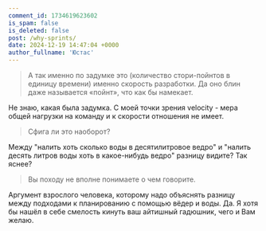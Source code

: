 ```yaml
---
comment_id: 1734619623602
is_spam: false
is_deleted: false
post: /why-sprints/
date: 2024-12-19 14:47:04 +0000
author_fullname: 'Юстас'
---
```


> А так именно по задумке это (количество стори-пойнтов в единицу времени) именно скорость разработки. Да оно блин даже называется «пойнт», что как бы намекает.

Не знаю, какая была задумка.
С моей точки зрения velocity - мера общей нагрузки на команду и к скорости отношения не имеет.

> Сфига ли это наоборот?

Между "налить хоть сколько воды в десятилитровое ведро" и "налить десять литров воды хоть в какое-нибудь ведро" разницу видите? Так яснее?

> Вы походу не вполне понимаете о чем говорите. 

Аргумент взрослого человека, которому надо объяснять разницу между подходами к планированию с помощью вёдер и воды. Да.
Я хотя бы нашёл в себе смелость кинуть ваш айтишный гадюшник, чего и Вам желаю.
